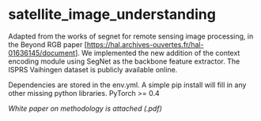 # satellite_image_understanding

Adapted from the works of segnet for remote sensing image processing, in the Beyond RGB paper [https://hal.archives-ouvertes.fr/hal-01636145/document]. We implemented the new addition of the context encoding module using SegNet as the backbone feature 
extractor. The ISPRS Vaihingen dataset is publicly available online. 

Dependencies are stored in the env.yml. A simple pip install will fill in any other missing python libraries. PyTorch >= 0.4
 
*White paper on methodology is attached (.pdf)*
